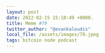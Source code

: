 ```yaml
---
layout: post
date: 2022-02-15 15:18:49 +0000.
title: Meme #79
twitter_author: "@evankaloudis"
local_file: /assets/images/79.jpeg
tags: bitcoin node podcast
---
```

